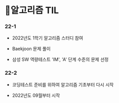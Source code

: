 # 🥚알고리즘 TIL



### 22-1

- 2022년도 1학기 알고리즘 스터디 참여

- Baekjoon 문제 풀이

- 삼성 SW 역량테스트 'IM', 'A' 단계 수준의 문제 선정



### 22-2

- 코딩테스트 준비를 위하여 알고리즘 기초부터 다시 시작

- 2022년도 09월부터 시작




